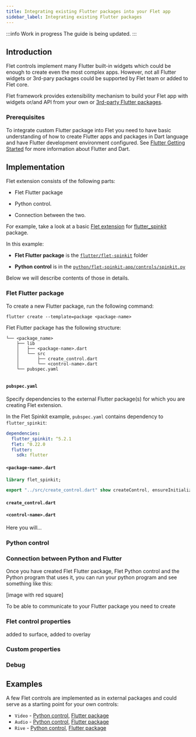 ```yaml
---
title: Integrating existing Flutter packages into your Flet app
sidebar_label: Integrating existing Flutter packages
---
```


:::info Work in progress
The guide is being updated.
:::

## Introduction

Flet controls implement many Flutter built-in widgets which could be enough to create even the most complex apps. However, not all Flutter widgets or 3rd-pary packages could be supported by Flet team or added to Flet core.

Flet framework provides extensibility mechanism to build your Flet app with widgets or/and API from your own or [3rd-party Flutter packages](https://pub.dev/packages?sort=popularity).

### Prerequisites

To integrate custom Flutter package into Flet you need to have basic understanding of how to create Flutter apps and packages in Dart language and have Flutter development environment configured. See [Flutter Getting Started](https://docs.flutter.dev/get-started/install) for more information about Flutter and Dart.

## Implementation

Flet extension consists of the following parts:

* Flet Flutter package

* Python control.

* Connection between the two.

For example, take a look at a basic [Flet extension](https://github.com/InesaFitsner/extend-flet-example) for [flutter_spinkit](https://pub.dev/packages/flutter_spinkit) package. 

In this example:

- **Flet Flutter package** is the [`flutter/flet-spinkit`](https://github.com/InesaFitsner/extend-flet-example/tree/main/flutter/flet_spinkit) folder

- **Python control** is in the [`python/flet-spinkit-app/controls/spinkit.py`](https://github.com/InesaFitsner/extend-flet-example/blob/main/python/flet_spinkit_app/controls/spinkit.py)

Below we will describe contents of those in details.

### Flet Flutter package

To create a new Flutter package, run the following command:
```
flutter create --template=package <package-name>
```

Flet Flutter package has the following structure:

```
└── <package_name>
    ├── lib
    │   ├── <package-name>.dart
    │   └── src
    │       ├── create_control.dart
    │       └── <control-name>.dart
    └── pubspec.yaml
        
```

#### `pubspec.yaml`

Specify dependencies to the external Flutter package(s) for which you are creating Flet extension.

In the Flet Spinkit example, `pubspec.yaml` contains dependency to `flutter_spinkit`:
```yaml
dependencies:
  flutter_spinkit: ^5.2.1
  flet: ^0.22.0
  flutter:
    sdk: flutter
```

#### `<package-name>.dart`

```dart
library flet_spinkit;

export "../src/create_control.dart" show createControl, ensureInitialized;
```

#### `create_control.dart`

#### `<control-name>.dart`

Here you will...

### Python control

### Connection between Python and Flutter

Once you have created Flet Flutter package, Flet Python control and the Python program that uses it, you can run your python program and see something like this:

[image with red square]

To be able to communicate to your Flutter package you need to create 

### Flet control properties

added to surface, added to overlay

### Custom properties

### Debug




## Examples

A few Flet controls are implemented as in external packages and could serve as a starting point for your own controls:

* `Video` - [Python control](https://github.com/flet-dev/flet/blob/main/sdk/python/packages/flet-core/src/flet_core/video.py), [Flutter package](https://github.com/flet-dev/flet/tree/main/packages/flet_video)
* `Audio` - [Python control](https://github.com/flet-dev/flet/blob/main/sdk/python/packages/flet-core/src/flet_core/audio.py), [Flutter package](https://github.com/flet-dev/flet/tree/main/packages/flet_audio)
* `Rive` - [Python control](https://github.com/flet-dev/flet/blob/main/sdk/python/packages/flet-core/src/flet_core/rive.py), [Flutter package](https://github.com/flet-dev/flet/tree/main/packages/flet_rive)
